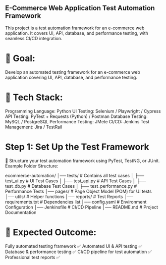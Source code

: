 ## E-Commerce Web Application Test Automation Framework
This project is a test automation framework for an e-commerce web application. It covers UI, API, database, and performance testing, with seamless CI/CD integration.

# 🎯 Goal:
Develop an automated testing framework for an e-commerce web application covering UI, API, database, and performance testing.

# 🔧 Tech Stack:
Programming Language: Python
UI Testing: Selenium / Playwright / Cypress
API Testing: PyTest + Requests (Python) / Postman
Database Testing: MySQL / PostgreSQL
Performance Testing: JMete
CI/CD: Jenkins
Test Management: Jira / TestRail

# Step 1: Set Up the Test Framework

📌 Structure your test automation framework using PyTest, TestNG, or JUnit.
Example Folder Structure:

ecommerce-automation/
│── tests/                     # Contains all test cases
│   ├── test_ui.py             # UI Test Cases
│   ├── test_api.py            # API Test Cases
│   ├── test_db.py             # Database Test Cases
│   ├── test_performance.py    # Performance Tests
│── pages/                     # Page Object Model (POM) for UI tests
│── utils/                     # Helper functions
│── reports/                   # Test Reports
│── requirements.txt           # Dependencies list
│── config.yaml                # Environment Configuration
│── Jenkinsfile                # CI/CD Pipeline
│── README.md                  # Project Documentation


# 🎯 Expected Outcome:
Fully automated testing framework ✅
Automated UI & API testing ✅
Database & performance testing ✅
CI/CD pipeline for test automation ✅
Professional test reports ✅

